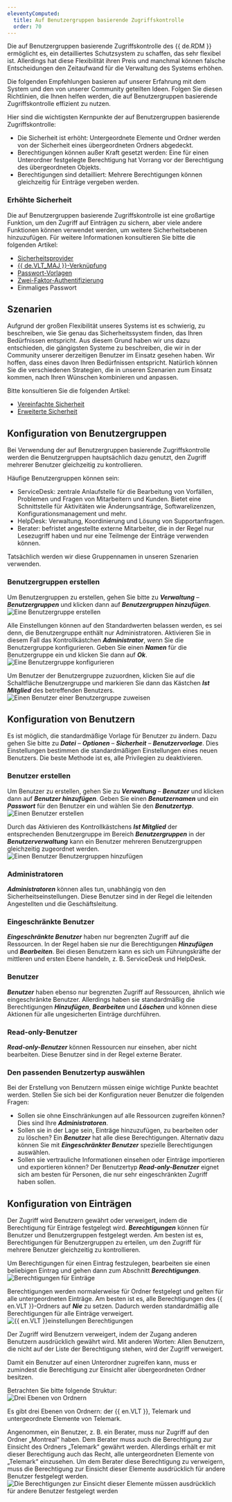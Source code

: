 ```yaml
---
eleventyComputed:
  title: Auf Benutzergruppen basierende Zugriffskontrolle
  order: 70
---
```

Die auf Benutzergruppen basierende Zugriffskontrolle des {{ de.RDM }} ermöglicht es, ein detailliertes Schutzsystem zu schaffen, das sehr flexibel ist. Allerdings hat diese Flexibilität ihren Preis und manchmal können falsche Entscheidungen den Zeitaufwand für die Verwaltung des Systems erhöhen.  

Die folgenden Empfehlungen basieren auf unserer Erfahrung mit dem System und den von unserer Community geteilten Ideen. Folgen Sie diesen Richtlinien, die Ihnen helfen werden, die auf Benutzergruppen basierende Zugriffskontrolle effizient zu nutzen.  

Hier sind die wichtigsten Kernpunkte der auf Benutzergruppen basierende Zugriffskontrolle:  

* Die Sicherheit ist erhöht: Untergeordnete Elemente und Ordner werden von der Sicherheit eines übergeordneten Ordners abgedeckt.
* Berechtigungen können außer Kraft gesetzt werden: Eine für einen Unterordner festgelegte Berechtigung hat Vorrang vor der Berechtigung des übergeordneten Objekts.
* Berechtigungen sind detailliert: Mehrere Berechtigungen können gleichzeitig für Einträge vergeben werden.

### Erhöhte Sicherheit
Die auf Benutzergruppen basierende Zugriffskontrolle ist eine großartige Funktion, um den Zugriff auf Einträgen zu sichern, aber viele andere Funktionen können verwendet werden, um weitere Sicherheitsebenen hinzuzufügen. Für weitere Informationen konsultieren Sie bitte die folgenden Artikel:  

* [Sicherheitsprovider](/rdm/windows/commands/administration/settings/security-providers/)
* [{{ de.VLT_MAJ }}-Verknüpfung](/rdm/windows/commands/administration/management/vaults-overview/)
* [Passwort-Vorlagen](/rdm/windows/commands/file/templates/password-templates/)
* [Zwei-Faktor-Authentifizierung](/rdm/windows/data-sources/multi-factor-authentication/)
* Einmaliges Passwort

## Szenarien
Aufgrund der großen Flexibilität unseres Systems ist es schwierig, zu beschreiben, wie Sie genau das Sicherheitssystem finden, das Ihren Bedürfnissen entspricht. Aus diesem Grund haben wir uns dazu entschieden, die gängigsten Systeme zu beschreiben, die wir in der Community unserer derzeitigen Benutzer im Einsatz gesehen haben. Wir hoffen, dass eines davon Ihren Bedürfnissen entspricht. Natürlich können Sie die verschiedenen Strategien, die in unseren Szenarien zum Einsatz kommen, nach Ihren Wünschen kombinieren und anpassen.  

Bitte konsultieren Sie die folgenden Artikel:  

* [Vereinfachte Sicherheit](/de/rdm/windows/user-groups-based-access-control/scenarios/simplified-security/)
* [Erweiterte Sicherheit](/de/rdm/windows/user-groups-based-access-control/scenarios/advanced-security/)

## Konfiguration von Benutzergruppen
Bei Verwendung der auf Benutzergruppen basierende Zugriffskontrolle werden die Benutzergruppen hauptsächlich dazu genutzt, den Zugriff mehrerer Benutzer gleichzeitig zu kontrollieren.  

Häufige Benutzergruppen können sein:  

* ServiceDesk: zentrale Anlaufstelle für die Bearbeitung von Vorfällen, Problemen und Fragen von Mitarbeitern und Kunden. Bietet eine Schnittstelle für Aktivitäten wie Änderungsanträge, Softwarelizenzen, Konfigurationsmanagement und mehr.
* HelpDesk: Verwaltung, Koordinierung und Lösung von Supportanfragen.
* Berater: befristet angestellte externe Mitarbeiter, die in der Regel nur Lesezugriff haben und nur eine Teilmenge der Einträge verwenden können.

Tatsächlich werden wir diese Gruppennamen in unseren Szenarien verwenden.

### Benutzergruppen erstellen
Um Benutzergruppen zu erstellen, gehen Sie bitte zu ***Verwaltung*** – ***Benutzergruppen*** und klicken dann auf ***Benutzergruppen hinzufügen***.  
![Eine Benutzergruppe erstellen](https://webdevolutions.azureedge.net/docs/de/rdm/windows/clip3472.png)

Alle Einstellungen können auf den Standardwerten belassen werden, es sei denn, die Benutzergruppe enthält nur Administratoren. Aktivieren Sie in diesem Fall das Kontrollkästchen ***Administrator***, wenn Sie die Benutzergruppe konfigurieren. Geben Sie einen ***Namen*** für die Benutzergruppe ein und klicken Sie dann auf ***Ok***.  
![Eine Benutzergruppe konfigurieren](https://webdevolutions.azureedge.net/docs/de/rdm/windows/clip3473.png)

Um Benutzer der Benutzergruppe zuzuordnen, klicken Sie auf die Schaltfläche Benutzergruppe und markieren Sie dann das Kästchen ***Ist Mitglied*** des betreffenden Benutzers.  
![Einen Benutzer einer Benutzergruppe zuweisen](https://webdevolutions.azureedge.net/docs/de/rdm/windows/clip3474.png)

## Konfiguration von Benutzern
Es ist möglich, die standardmäßige Vorlage für Benutzer zu ändern. Dazu gehen Sie bitte zu ***Datei*** – ***Optionen*** – ***Sicherheit*** – ***Benutzervorlage***. Dies Einstellungen bestimmen die standardmäßigen Einstellungen eines neuen Benutzers. Die beste Methode ist es, alle Privilegien zu deaktivieren.  

### Benutzer erstellen
Um Benutzer zu erstellen, gehen Sie zu ***Verwaltung*** – ***Benutzer*** und klicken dann auf ***Benutzer hinzufügen***. Geben Sie einen ***Benutzernamen*** und ein ***Passwort*** für den Benutzer ein und wählen Sie den ***Benutzertyp***.  
![Einen Benutzer erstellen](https://webdevolutions.azureedge.net/docs/de/rdm/windows/clip3475.png)

Durch das Aktivieren des Kontrollkästchens ***Ist Mitglied*** der entsprechenden Benutzergruppe im Bereich ***Benutzergruppen*** in der ***Benutzerverwaltung*** kann ein Benutzer mehreren Benutzergruppen gleichzeitig zugeordnet werden.  
![Einen Benutzer Benutzergruppen hinzufügen](https://webdevolutions.azureedge.net/docs/de/rdm/windows/clip3476.png)

### Administratoren
***Administratoren*** können alles tun, unabhängig von den Sicherheitseinstellungen. Diese Benutzer sind in der Regel die leitenden Angestellten und die Geschäftsleitung.

### Eingeschränkte Benutzer
***Eingeschränkte Benutzer*** haben nur begrenzten Zugriff auf die Ressourcen. In der Regel haben sie nur die Berechtigungen ***Hinzufügen*** und ***Bearbeiten***. Bei diesen Benutzern kann es sich um Führungskräfte der mittleren und ersten Ebene handeln, z. B. ServiceDesk und HelpDesk.

### Benutzer
***Benutzer*** haben ebenso nur begrenzten Zugriff auf Ressourcen, ähnlich wie eingeschränkte Benutzer. Allerdings haben sie standardmäßig die Berechtigungen ***Hinzufügen***, ***Bearbeiten*** und ***Löschen*** und können diese Aktionen für alle ungesicherten Einträge durchführen.

### Read-only-Benutzer
***Read-only-Benutzer*** können Ressourcen nur einsehen, aber nicht bearbeiten. Diese Benutzer sind in der Regel externe Berater.

### Den passenden Benutzertyp auswählen
Bei der Erstellung von Benutzern müssen einige wichtige Punkte beachtet werden. Stellen Sie sich bei der Konfiguration neuer Benutzer die folgenden Fragen:  

* Sollen sie ohne Einschränkungen auf alle Ressourcen zugreifen können? Dies sind Ihre ***Administratoren***.
* Sollen sie in der Lage sein, Einträge hinzuzufügen, zu bearbeiten oder zu löschen? Ein ***Benutzer*** hat alle diese Berechtigungen. Alternativ dazu können Sie mit ***Eingeschränkter Benutzer*** spezielle Berechtigungen auswählen.
* Sollen sie vertrauliche Informationen einsehen oder Einträge importieren und exportieren können? Der Benutzertyp ***Read-only-Benutzer*** eignet sich am besten für Personen, die nur sehr eingeschränkten Zugriff haben sollen.

## Konfiguration von Einträgen
Der Zugriff wird Benutzern gewährt oder verweigert, indem die Berechtigung für Einträge festgelegt wird. ***Berechtigungen*** können für Benutzer und Benutzergruppen festgelegt werden. Am besten ist es, Berechtigungen für Benutzergruppen zu erteilen, um den Zugriff für mehrere Benutzer gleichzeitig zu kontrollieren.  

Um Berechtigungen für einen Eintrag festzulegen, bearbeiten sie einen beliebigen Eintrag und gehen dann zum Abschnitt ***Berechtigungen***.  
![Berechtigungen für Einträge](https://webdevolutions.blob.core.windows.net/docs/de/rdm/windows/RDMWin6038.png)

Berechtigungen werden normalerweise für Ordner festgelegt und gelten für alle untergeordneten Einträge. Am besten ist es, alle Berechtigungen des {{ en.VLT }}-Ordners auf ***Nie*** zu setzen. Dadurch werden standardmäßig alle Berechtigungen für alle Einträge verweigert.  
![{{ en.VLT }}einstellungen Berechtigungen](https://webdevolutions.blob.core.windows.net/docs/de/rdm/windows/RDMWin6039.png)

Der Zugriff wird Benutzern verweigert, indem der Zugang anderen Benutzern ausdrücklich gewährt wird. Mit anderen Worten: Allen Benutzern, die nicht auf der Liste der Berechtigung stehen, wird der Zugriff verweigert.  

Damit ein Benutzer auf einen Unterordner zugreifen kann, muss er zumindest die Berechtigung zur Einsicht aller übergeordneten Ordner besitzen.  

Betrachten Sie bitte folgende Struktur:  
![Drei Ebenen von Ordnern](https://webdevolutions.blob.core.windows.net/docs/de/rdm/windows/RDMWin6041.png)

Es gibt drei Ebenen von Ordnern: der {{ en.VLT }}, Telemark und untergeordnete Elemente von Telemark.  

Angenommen, ein Benutzer, z. B. ein Berater, muss nur Zugriff auf den Ordner „Montreal“ haben. Dem Berater muss auch die Berechtigung zur Einsicht des Ordners „Telemark“ gewährt werden. Allerdings erhält er mit dieser Berechtigung auch das Recht, alle untergeordneten Elemente von „Telemark“ einzusehen. Um dem Berater diese Berechtigung zu verweigern, muss die Berechtigung zur Einsicht dieser Elemente ausdrücklich für andere Benutzer festgelegt werden.  
![Die Berechtigungen zur Einsicht dieser Elemente müssen ausdrücklich für andere Benutzer festgelegt werden](https://webdevolutions.blob.core.windows.net/docs/de/rdm/windows/RDMWin6042.png)
